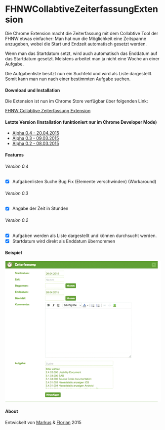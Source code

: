 # FHNWCollabtiveZeiterfassungExtension
Die Chrome Extension macht die Zeiterfassung mit dem Collabtive Tool der FHNW etwas einfacher:
Man hat nun die Möglichkeit eine Zeitspanne anzugeben, wobei die Start und Endzeit automatisch gesetzt werden.

Wenn man das Startdatum setzt, wird auch automatisch das Enddatum auf das Startdatum gesetzt. Meistens arbeitet man ja nicht eine Woche an einer Aufgabe.

Die Aufgabenliste besitzt nun ein Suchfeld und wird als Liste dargestellt. Somit kann man nun nach einer bestimmten Aufgabe suchen.

#### Download und Installation
Die Extension ist nun im Chrome Store verfügbar über folgenden Link:

[FHNW Collabtive Zeiterfassung Extension](https://chrome.google.com/webstore/detail/fhnw-collabtive-zeiterfas/mbpplikcciijpeleapkcogjdbbpckjgh)

#### Letzte Version (Installation funktioniert nur im Chrome Developer Mode)
- [Alpha 0.4 - 20.04.2015](https://github.com/cansik/FHNWCollabtiveZeiterfassungExtension/blob/master/bin/FHNWCollabtiveZeiterfassungExtension_v0.4.crx?raw=true)
- [Alpha 0.3 - 09.03.2015](https://github.com/cansik/FHNWCollabtiveZeiterfassungExtension/blob/master/bin/FHNWCollabtiveZeiterfassungExtension_v0.3.crx?raw=true)
- [Alpha 0.2 - 08.03.2015](https://github.com/cansik/FHNWCollabtiveZeiterfassungExtension/blob/master/bin/FHNWCollabtiveZeiterfassungExtension_v0.2.crx?raw=true)

#### Features
###### Version 0.4
- [x] Aufgabenlisten Suche Bug Fix (Elemente verschwinden) (Workaround)

###### Version 0.3
- [x] Angabe der Zeit in Stunden

###### Version 0.2
- [x] Aufgaben werden als Liste dargestellt und können durchsucht werden.
- [x] Startdatum wird direkt als Enddatum übernommen

#### Beispiel
![My image](https://raw.githubusercontent.com/cansik/FHNWCollabtiveZeiterfassungExtension/master/img/collabtive_fix_demo.gif)

#### About
Entwickelt von [Markus](https://github.com/maechler) & [Florian](https://github.com/cansik) 2015
